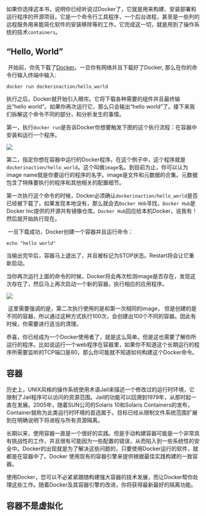 ​	如果你选择这本书，说明你已经听说过Docker了，它就是用来构建、安装部署和运行程序的开源项目。它是一个命令行工具程序，一个后台进程，甚至是一些列的远程服务用来能简化软件的安装移除等的工作。它完成这一切，就是用到了操作系统的技术`containers`。

## “Hello, World”

​	开始前，你先下载了[Docker](https://docs.docker.com/install/)。一旦你有网络并且下载好了Docker, 那么在你的命令行输入终端中输入:

```
docker run dockerinaction/hello_world
```

​	执行之后，Docker就开始引入眼帘。它将下载各种需要的组件并且最终输出“hello world”。如果你再次运行它，那么只会输出“hello world”了。接下来我们拆解这个命令不同的部分，和分析发生的事情。

​	第一，执行`docker run`是告诉Docker你想要触发下图的这个执行流程：在容器中安装和运行一个程序。

![](http://www.reyren.cn:88/Docker-In-Action/welcome-to-docker/what-is-docker/docker-run.png)

​	第二，指定你想在容器中运行的Docker程序。在这个例子中，这个程序就是`dockerinaction/hello_world`。这个叫做`image`名。到目前为止，你可以认为image name就是你要运行的程序的名字。image是文件和元数据的合集。元数据包含了特殊要执行的程序和其他相关的配置细节。

​	第一次执行这个命令的时候，Docker必须确认`dockerinaction/hello_world`是否已经被下载了，如果发现本地没有，那么就会去`Docker HUb`寻找，`Docker Hub`是Docker Inc提供的开源共有镜像仓库。`Docker Hub`回应给本机Docker，说我有！然后就开始执行现在。

​	一旦下载成功，Docker创建一个容器并且运行命令：

```
echo "hello world"
```

​	当输出完毕后，容器马上退出了，并且被标记为STOP状态。Restart将会让它重新启动。

​	当你再次运行上面的命令的时候，Docker将会再次检测image是否存在，发现这次存在了，然后马上再次启动一个新的容器，执行相应的应用程序。

![](http://www.reyren.cn:88/Docker-In-Action/welcome-to-docker/what-is-docker/docker-run-2.png)

​	这里需要强调的是，第二次执行使用的是和第一次相同的image， 但是创建的是不同的容器，所以通过这种方式执行100次，会创建出100个不同的容器。因此有时候，你需要进行适当的清理。

​	恭喜，你已经成为一个Docker使用者了，就是这么简单。但是这也需要了解你所运行的程序。比如说运行一个web程序在容器里，如果你不知道这个长期运行的程序所需要监听的TCP端口是80，那么你可能就不知道如何构建这个Docker命令。



## 容器

​	历史上，UNIX风格的操作系统使用术语Jail来描述一个修改过的运行时环境，它限制了Jail程序可以访问的资源范围。Jail的功能可以回溯到1979年，从那时起一直在发展。2005年，随着SUN公司的Solaris 10和Solaris Containers的发布，Container就称为此类运行时环境的首选属于。目标已经从限制文件系统范围扩展到在明确说明下将进程与所有资源隔离。

​	长期以来，使用容器一直是一个很好的实践。但是手动构建容器可能是一个非常具有挑战性的工作，并且很有可能因为一些配置的错误，从而陷入到一些系统性的安全中。Docker的出现就是为了解决这些问题的，只要使用Docker运行的软件，就都是在容器中了。Docker 使用现有的容器引擎来提供根据最佳实践构建的一致容器。

​	使用Docker，您可以不必紧紧跟随构建强大容器的技术发展，而让Docker帮你处理这些工作。随着Docker及其容器引擎的改进，你将获得最新最好的隔离功能。



## 容器不是虚拟化

